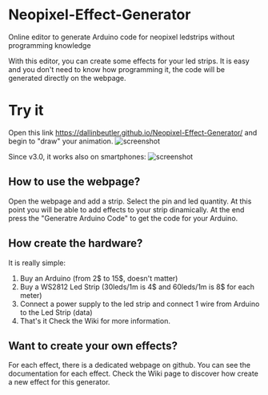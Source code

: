 # Neopixel-Effect-Generator
Online editor to generate Arduino code for neopixel ledstrips without programming knowledge

With this editor, you can create some effects for your led strips. It is easy and you don't need to know how programming it, the code will be generated directly on the webpage.

# Try it
Open this link https://dallinbeutler.github.io/Neopixel-Effect-Generator/ and begin to "draw" your animation.
![screenshot](https://github.com/dallinbeutler/Neopixel-Effect-Generator/raw/master/doc/screenshot.jpg)

Since v3.0, it works also on smartphones:
![screenshot](https://github.com/dallinbeutler/Neopixel-Effect-Generator/raw/master/doc/screenshot_mobile.jpg)


## How to use the webpage?
Open the webpage and add a strip. Select the pin and led quantity. At this point you will be able to add effects to your strip dinamically. At the end press the "Generatre Arduino Code" to get the code for your Arduino.

## How create the hardware?
It is really simple:
1. Buy an Arduino (from 2$ to 15$, doesn't matter)
2. Buy a WS2812 Led Strip (30leds/1m is 4$ and 60leds/1m is 8$ for each meter)
3. Connect a power supply to the led strip and connect 1 wire from Arduino to the Led Strip (data)
4. That's it
Check the Wiki for more information.

## Want to create your own effects?
For each effect, there is a dedicated webpage on github. You can see the documentation for each effect.
Check the Wiki page to discover how create a new effect for this generator.
